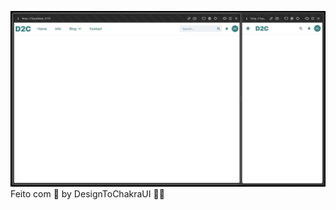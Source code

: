 ![todolist](https://raw.githubusercontent.com/designtochakraui/navbar/main/.gitassets/banner.png)
Feito com 💚 by DesignToChakraUI 👋🏻

